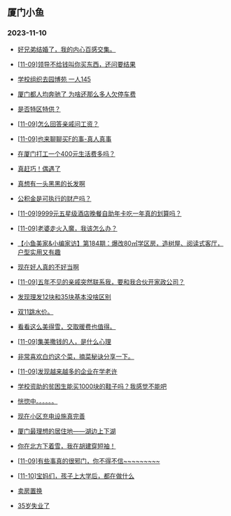 ## 厦门小鱼 
### 2023-11-10

+ [好兄弟结婚了，我的内心百感交集。](http://bbs.xmfish.com/read-htm-tid-18102942.html)

+ [[11-09]领导不给钱叫你买东西，还问要结果](http://bbs.xmfish.com/read-htm-tid-18102797.html)

+ [学校组织去园博苑 一人145](http://bbs.xmfish.com/read-htm-tid-18103056.html)

+ [厦门都人均奔驰了 为啥还那么多人欠停车费](http://bbs.xmfish.com/read-htm-tid-18103034.html)

+ [是否特区特供？](http://bbs.xmfish.com/read-htm-tid-18102870.html)

+ [[11-09]怎么回答亲戚问工资？](http://bbs.xmfish.com/read-htm-tid-18103031.html)

+ [[11-09]也来聊聊买F的事-真人真事](http://bbs.xmfish.com/read-htm-tid-18103039.html)

+ [在厦门打工一个400元生活费多吗？](http://bbs.xmfish.com/read-htm-tid-18102744.html)

+ [真赶巧！偶遇了](http://bbs.xmfish.com/read-htm-tid-18102984.html)

+ [真想有一头黑黑的长发啊](http://bbs.xmfish.com/read-htm-tid-18102887.html)

+ [公积金是可执行的财产吗？](http://bbs.xmfish.com/read-htm-tid-18102902.html)

+ [[11-09]9999元五星级酒店晚餐自助年卡吃一年真的划算吗？](http://bbs.xmfish.com/read-htm-tid-18103111.html)

+ [[11-09]老婆走火入魔，我该怎么办？](http://bbs.xmfish.com/read-htm-tid-18103021.html)

+ [【小鱼美家&小编家访】第184期：爆改80㎡学区房，造树屋、阅读式客厅，户型实用又有趣](http://bbs.xmfish.com/read-htm-tid-18103174.html)

+ [现在好人真的不好当啊](http://bbs.xmfish.com/read-htm-tid-18103085.html)

+ [[11-09]五年不见的亲戚突然联系我，要和我合伙开家政公司？](http://bbs.xmfish.com/read-htm-tid-18103060.html)

+ [发现理发12块和35块基本没啥区别](http://bbs.xmfish.com/read-htm-tid-18103243.html)

+ [双11跳水价。](http://bbs.xmfish.com/read-htm-tid-18103303.html)

+ [看看这么美得雪，交取暖费也值得。](http://bbs.xmfish.com/read-htm-tid-18103253.html)

+ [[11-09]集美撒钱的人，是什么心理](http://bbs.xmfish.com/read-htm-tid-18103166.html)

+ [非常喜欢白灼这个菜，摘菜秘诀分享一下。](http://bbs.xmfish.com/read-htm-tid-18103195.html)

+ [[11-09]发现越来越多的企业在学老许](http://bbs.xmfish.com/read-htm-tid-18103355.html)

+ [学校资助的贫困生能买1000块的鞋子吗？我感觉不能吧](http://bbs.xmfish.com/read-htm-tid-18103189.html)

+ [恍惚中。。。。。。](http://bbs.xmfish.com/read-htm-tid-18103315.html)

+ [现在小区充电设施真完善](http://bbs.xmfish.com/read-htm-tid-18103276.html)

+ [厦门最理想的居住地——湖边上下湖](http://bbs.xmfish.com/read-htm-tid-18103339.html)

+ [你在北方下着雪，我在胡建穿短袖！](http://bbs.xmfish.com/read-htm-tid-18103193.html)

+ [[11-09]有些事真的很邪门，你不得不信~~~~~~~~~](http://bbs.xmfish.com/read-htm-tid-18103198.html)

+ [[11-10]宝妈们，孩子上大学后，都在做什么](http://bbs.xmfish.com/read-htm-tid-18103475.html)

+ [卖房置换](http://bbs.xmfish.com/read-htm-tid-18103332.html)

+ [35岁失业了](http://bbs.xmfish.com/read-htm-tid-18103554.html)

